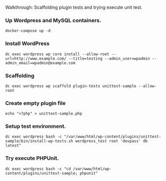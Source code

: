Walkthrough: Scaffolding plugin tests and trying execute unit test.

### Up Wordpress and MySQL containers.

    docker-compose up -d

### Install WordPress

    dc exec wordpress wp core install --allow-root --url=http://www.example.com/ --title=testing --admin_user=wpadmin --admin_email=wpadmin@example.com

### Scaffolding

    dc exec wordpress wp scaffold plugin-tests unittest-sample --allow-root

### Create empty plugin file

    echo "<?php" > unittest-sample.php

### Setup test environment.

    dc exec wordpress bash -c "/var/www/html/wp-content/plugins/unittest-sample/bin/install-wp-tests.sh wordpress_test root 'devpass' db latest"

### Try execute PHPUnit.

    dc exec wordpress bash -c "cd /var/www/html/wp-content/plugins/unittest-sample; phpunit"

